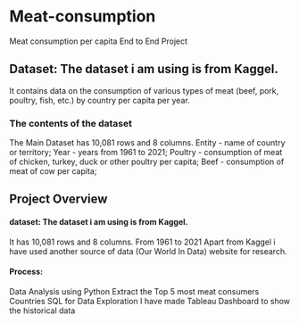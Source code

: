 # Meat-consumption
Meat consumption per capita End to End Project 
## Dataset: The dataset i am using is from Kaggel.
It contains data on the consumption of various types of meat (beef, pork, poultry, fish, etc.) by country per capita per year.
### The contents of the dataset
The Main Dataset has 10,081 rows and 8 columns.
Entity - name of country or territory;
Year - years from 1961 to 2021;
Poultry - consumption of meat of chicken, turkey, duck or other poultry per capita;
Beef - consumption of meat of cow per capita;
## Project Overview

#### dataset: The dataset i am using is from Kaggel.
It has 10,081 rows and 8 columns.
From 1961 to 2021 
Apart from Kaggel i have used another source of data (Our World In Data) website for research.
#### Process: 
Data Analysis	using Python
Extract the Top 5 most meat consumers Countries
SQL for Data Exploration 
I have made Tableau Dashboard to show the historical data

